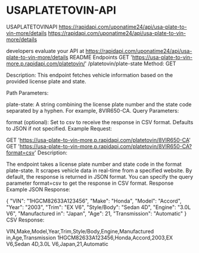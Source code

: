 # USAPLATETOVIN-API
USAPLATETOVINAPI
https://rapidapi.com/uponatime24/api/usa-plate-to-vin-more/details
https://rapidapi.com/uponatime24/api/usa-plate-to-vin-more/details

developers evaluate your API at https://rapidapi.com/uponatime24/api/usa-plate-to-vin-more/details
README
Endpoints GET 'https://usa-plate-to-vin-more.p.rapidapi.com/platetovin/'
/platetovin/plate-state
Method: GET

Description: This endpoint fetches vehicle information based on the provided license plate and state.

Path Parameters:

plate-state: A string combining the license plate number and the state code separated by a hyphen. For example, 8VIR650-CA.
Query Parameters:

format (optional): Set to csv to receive the response in CSV format. Defaults to JSON if not specified.
Example Request:

GET 'https://usa-plate-to-vin-more.p.rapidapi.com/platetovin/8VIR650-CA'
GET 'https://usa-plate-to-vin-more.p.rapidapi.com/platetovin/8VIR650-CA?format=csv'
Description:

The endpoint takes a license plate number and state code in the format plate-state.
It scrapes vehicle data in real-time from a specified website.
By default, the response is returned in JSON format.
You can specify the query parameter format=csv to get the response in CSV format.
Response Example
JSON Response:

{
  "VIN": "1HGCM82633A123456",
  "Make": "Honda",
  "Model": "Accord",
  "Year": "2003",
  "Trim": "EX V6",
  "Style/Body": "Sedan 4D",
  "Engine": "3.0L V6",
  "Manufactured in": "Japan",
  "Age": 21,
  "Transmission": "Automatic"
}
CSV Response:

VIN,Make,Model,Year,Trim,Style/Body,Engine,Manufactured in,Age,Transmission
1HGCM82633A123456,Honda,Accord,2003,EX V6,Sedan 4D,3.0L V6,Japan,21,Automatic
